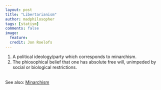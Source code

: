 ```yaml
---
layout: post
title: "Libertarianism"
author: madphilosopher
tags: [statism]
comments: false
image:
  feature:
  credit: Jon Roelofs
---
```


1. A political ideology/party which corresponds to minarchism.
1. The phiosophical belief that one has absolute free will, unimpeded by social or biological restrictions.

<br/>See also: [Minarchism](/minarchism)

